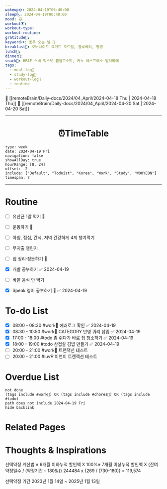 ```yaml
---
wakeup🌞: 2024-04-19T06:40:00
sleep🌜: 2024-04-19T00:40:00
mood: 😃
workout🏋️: 
workout-type: 
workout-routine: 
gratitude🙏: 
keyword🗝️: 동우 오는 날 💝
breakfast🍳: 오버나이트 요거트 오트밀, 블루베리, 땅콩
lunch🍚: 
dinner🥗: 
snack🍬: HBAF 스낵 믹스넛 짭짤고소맛, 카누 에스프레소 말차라떼
tags:
  - meal-log📝
  - study-log📓
  - workout-log💪
  - routine
---
```


🔺 [[remoteBrain/Daily-docs/2024/04_April/2024-04-18 Thu | 2024-04-18 Thu]]
🔻 [[remoteBrain/Daily-docs/2024/04_April/2024-04-20 Sat | 2024-04-20 Sat]]
___
<h1> <center>⏰TimeTable </center> </h1>

```gEvent
type: week
date: 2024-04-19 Fri
navigation: false
showAllDay: true
hourRange: [8, 24]
offset: -2
include: ["Default", "Todoist", "Korea", "Work", "Study", "WOOYEON"]
timespan: 7
```

--- 


# Routine 

- [ ] 유산균 1알 먹기 🔼 
- [ ] 운동하기 🔼
- [ ] 아침, 점심, 간식, 저녁 건강하게 4끼 챙겨먹기
- [ ] 무지출 챌린지 
- [ ] 집 정리·정돈하기 🔼
- [x] 개발 공부하기 ✅ 2024-04-19
- [ ] 바깥 음식 안 먹기 
- [x] Speak 영어 공부하기 🔼 ✅ 2024-04-19


# To-do List

- [x] 08:00 - 08:30 #work💼 에러로그 확인 ✅ 2024-04-19
- [x] 08:30 - 10:50 #work💼 CATEGORY 반영 쿼리 삽입 ✅ 2024-04-19
- [x] 17:00 - 18:00 #todo 좀 쉬다가 바로 집 청소하기 ✅ 2024-04-19
- [x] 18:00 - 19:00 #todo 삼겹살 김밥 만들기 ✅ 2024-04-19
- [ ] 20:00 - 21:00 #work💼 트랜잭션 테스트
- [ ] 20:00 - 21:00 #luv💗 이연이 트랜젝션 테스트

# Overdue List
```tasks
not done
(tags include #work💼) OR (tags include #chores🧺) OR (tags include #todo)
path does not include 2024-04-19 Fri
hide backlink
```

# Related Pages



# Thoughts & Inspirations

선택약정 계산법
※ 6개월 이하누적 할인액 X 100%※ 7개월 이상누적 할인액 X {잔여약정일수 / (약정기간 – 180일)}
244484 x {269 / (730-180)} = 119,574

선택약정 기간 2023년 1월 14일 ~ 2025년 1월 13일 
